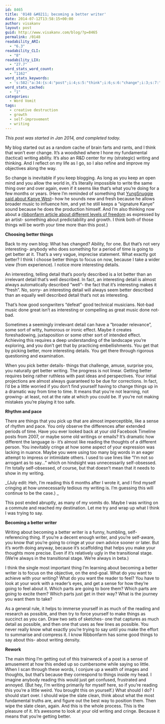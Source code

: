 ```yaml
---
id: 8465
title: '0148 &#8211; becoming a better writer'
date: 2014-07-12T13:58:15+00:00
author: visakanv
layout: post
guid: http://www.visakanv.com/blog/?p=8465
permalink: /0148
readability_ARI:
  - "6.3"
readability_CLI:
  - "8"
readability_LIX:
  - "27.7"
word_stats_word_count:
  - "1162"
word_stats_keywords:
  - 's:582:"a:34:{s:4:"post";i:4;s:5:"think";i:6;s:6:"change";i:3;s:7:"writing";i:11;s:5:"thing";i:4;s:4:"like";i:4;s:7:"because";i:6;s:5:"music";i:3;s:9:"different";i:3;s:6:"things";i:9;s:4:"time";i:5;s:6:"better";i:14;s:11:"interesting";i:9;s:5:"going";i:5;s:7:"details";i:3;s:6:"detail";i:7;s:9:"described";i:5;s:4:"well";i:3;s:4:"fact";i:3;s:4:"good";i:3;s:5:"maybe";i:4;s:6:"little";i:3;s:5:"sense";i:3;s:7:"reading";i:5;s:8:"thoughts";i:3;s:6:"cringe";i:3;s:4:"self";i:4;s:8:"becoming";i:3;s:6:"writer";i:4;s:4:"know";i:3;s:4:"make";i:3;s:4:"want";i:3;s:5:"parts";i:3;s:8:"possible";i:3;}";'
word_stats_cached:
  - "1"
categories:
  - Word Vomit
tags:
  - creative destruction
  - growth
  - self-improvement
  - writing
---
```

_This post was started in Jan 2014, and completed today._

My blog started out as a random cache of brain farts and rants, and I think that won’t ever change. It&#8217;s a woodshed where I hone my fundamental (tactical) writing ability. It&#8217;s also an R&D center for my (strategic) writing and thinking. And I reflect on my life as I go, so I also refine and improve my objectives along the way.

So change is inevitable if you keep blogging. As long as you keep an open mind and you allow the world in, it’s literally impossible to write the same thing over and over again, even if it seems like that’s what you’re doing for a few months or years. (Here I’m reminded of something that [YungSnuggie said about Kanye West](www.visakanv.com/blog/2014/04/the-tao-of-yungsnuggie/)&#8211; how he sounds new and fresh because he allows broader music to influence him, and yet he still keeps a “signature Kanye” sound because he does the production himself. And I’m also thinking now about a [ribbonfarm article about different levels of freedom](http://www.ribbonfarm.com/2013/08/08/on-freedomspotting/) as expressed by an artist- something about predictability and growth. I think both of those things will be worth your time more than this post.)

**Choosing better things**

Back to my own blog: What has changed? Ability, for one. But that&#8217;s not very interesting- anybody who does something for a period of time is going to get better at it. That&#8217;s a very vague, imprecise statement. What exactly got better? I think I choose better things to focus on now, because I take a wider view (from experience). I notice more interesting details.

An interesting, telling detail that&#8217;s poorly described is a lot better than an irrelevant detail that&#8217;s well described. In fact, an interesting detail is almost always automatically described &#8220;well&#8221;- the fact that it&#8217;s interesting makes it &#8220;fresh&#8221;. No, sorry- an interesting detail will always seem better described than an equally well described detail that&#8217;s not as interesting.

That’s how good songwriters “defeat” good technical musicians. Not-bad music done great isn’t as interesting or compelling as great music done not-bad.
  
Sometimes a seemingly irrelevant detail can have a &#8220;broader relevance&#8221;, some sort of witty, humorous or ironic effect. Maybe it creates foreshadowing, juxtaposition or some other sort of intended effect. Achieving this requires a deep understanding of the landscape you&#8217;re exploring, and you don&#8217;t get that by practicing embellishments. You get that by picking better, more interesting details. You get there through rigorous questioning and examination.

When you pick better details- things that challenge, amuse, surprise you, you naturally get better writing. The progress is not linear. Getting better requires being rather ruthless with past ideas and perspectives. Your initial projections are almost always guaranteed to be due for corrections. In fact, I&#8217;d be a little worried if you don&#8217;t find yourself having to change things up in a dramatic way from time to time. It means that you&#8217;re not learning, not growing- at least, not at the rate at which you could be. If you&#8217;re not making mistakes you&#8217;re playing it too safe.

**Rhythm and pace**

There are things that you pick up that are almost imperceptible, like a sense of rhythm and pace. You only observe the differences after extended periods of time. Have you ever looked back at your old Facebook Timeline posts from 2007, or maybe some old writings or emails? It&#8217;s dramatic how different the language is- it&#8217;s almost like reading the thoughts of a different person. You inevitably cringe at how some aspect of your expression was lacking in nuance. Maybe you were using too many big words in an eager attempt to impress or intimidate others. I used to use lines like &#8220;I&#8217;m not so arrogant as to say&#8230;&#8221; which on hindsight was unnecessarily self-obsessed. I&#8217;m totally self-obsessed, of course, but that doesn&#8217;t mean that it needs to show in my writing.

_(July edit: Heh, I’m reading this 6 months after I wrote it, and I find myself cringing at how unnecessarily tedious my writing is. I’m guessing this will continue to be the case.) _

This post ended abruptly, as many of my vomits do. Maybe I was writing on a commute and reached my destination. Let me try and wrap up what I think I was trying to say.

**Becoming a better writer**

Writing about becoming a better writer is a funny, humbling, self-referencing thing. If you’re a decent enough writer, and you’re self-aware, you know that you’re going to cringe at your own advice sooner or later. But it’s worth doing anyway, because it’s scaffolding that helps you make your thoughts more precise. Even if it’s relatively ugly in the transitional stage. (We’re always in the transitional stage. We’re always in beta.)

I think the single most important thing I’m learning about becoming a better writer is to focus on the objective, on the end-goal. What do you want to achieve with your writing? What do you want the reader to feel? You have to look at your work with a reader’s eyes, and get a sense for how they’re going to feel about it. Which parts are going to bore them? Which parts are going to excite them? Which parts just get in their way? What is the journey you want them to take?

As a general rule, it helps to immerse yourself in as much of the reading and research as possible, and then try to force yourself to make things as succinct as you can. Draw two sets of sketches- one that captures as much detail as possible, and then one that uses as few lines as possible. You never really know what exactly you’re trying to say until you make the effort to summarise and compress it. I know Ribbonfarm has some good things to say about this- about writing density.

**Rework**

The main thing I’m getting out of this trainwreck of a post is a sense of amusement at how this ended up so cumbersome while saying so little. When I scan through these words, I conjure up a wealth of images and thoughts, but that’s because they correspond to things inside my head. I imagine anybody reading this would just get confused, frustrated and annoyed. (But hey, I’m writing primarily for myself here, so if you’re reading this you’re a little weird. You brought this on yourself.) What should I do? I should start over. I should wipe the slate clean, think about what the most fundamental truths are, and figure out the best way to position them. Then wipe the slate clean, again. And this is the whole process. This is the pleasure of it. It’s awesome to look at your old writing and cringe. Because it means that you’re getting better.